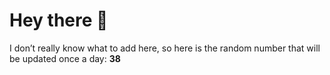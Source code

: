 # Hey there 👋

I don’t really know what to add here, so here is the random number that will be updated once a day: **38**
